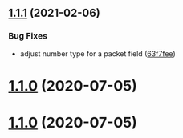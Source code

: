 ## [1.1.1](https://github.com/steakteam/CHProtocol/compare/v1.1.0...v1.1.1) (2021-02-06)


### Bug Fixes

* adjust number type for a packet field ([63f7fee](https://github.com/steakteam/CHProtocol/commit/63f7fee87c75fc296479d7b84414131ee1e37975))

# [1.1.0](https://github.com/steakteam/CHProtocol/compare/v1.0.3...v1.1.0) (2020-07-05)

# [1.1.0](https://github.com/steakteam/CHProtocol/compare/v1.0.3...v1.1.0) (2020-07-05)
